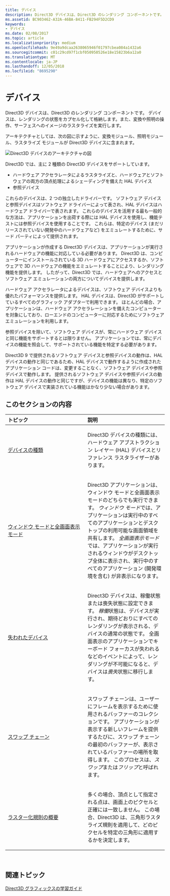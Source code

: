 ```yaml
---
title: デバイス
description: Direct3D デバイスは、Direct3D のレンダリング コンポーネントです。 デバイスは、レンダリングの状態をカプセル化して格納します。また、変換や照明の操作、サーフェスへのイメージのラスタライズを実行します。
ms.assetid: BC903462-A32A-46BA-8411-FB294F5D2CD9
keywords:
- デバイス
ms.date: 02/08/2017
ms.topic: article
ms.localizationpriority: medium
ms.openlocfilehash: 9e49a9dcaa2638065946f01797cbea084a1432a6
ms.sourcegitcommit: c01c29cd97f1cbf050950526e18e15823b6a12a0
ms.translationtype: MT
ms.contentlocale: ja-JP
ms.lasthandoff: 12/05/2018
ms.locfileid: "8695290"
---
```

# <a name="devices"></a>デバイス


Direct3D デバイスは、Direct3D のレンダリング コンポーネントです。 デバイスは、レンダリングの状態をカプセル化して格納します。また、変換や照明の操作、サーフェスへのイメージのラスタライズを実行します。

アーキテクチャとしては、次の図に示すように、変換モジュール、照明モジュール、ラスタライズ モジュールが Direct3D デバイスに含まれます。

![Direct3D デバイスのアーキテクチャの図](images/d3ddev.png)

Direct3D では、主に 2 種類の Direct3D デバイスをサポートしています。

-   ハードウェア アクセラレータによるラスタライズと、ハードウェアとソフトウェアの両方の頂点処理によるシェーディングを備えた HAL デバイス
-   参照デバイス

これらのデバイスは、2 つの独立したドライバーです。 ソフトウェア デバイスと参照デバイスはソフトウェア ドライバーによって表され、HAL デバイスはハードウェア ドライバーで表されます。 これらのデバイスを活用する最も一般的な方法は、アプリケーションを出荷する際には HAL デバイスを使用し、機能テストには参照デバイスを使用することです。 これらは、特定のデバイス (まだリリースされていない開発中のハードウェアなど) をエミュレートするために、サード パーティによって提供されます。

アプリケーションが作成する Direct3D デバイスは、アプリケーションが実行されるハードウェアの機能に対応している必要があります。 Direct3D は、コンピューターにインストールされている 3D ハードウェアにアクセスするか、ソフトウェアで 3D ハードウェアの機能をエミュレートすることにより、レンダリング機能を提供します。 したがって、Direct3D では、ハードウェアへのアクセスとソフトウェア エミュレーションの両方についてデバイスを提供します。

ハードウェア アクセラレータによるデバイスは、ソフトウェア デバイスよりも優れたパフォーマンスを提供します。 HAL デバイスは、Direct3D がサポートしているすべてのグラフィック アダプターで利用できます。 ほとんどの場合、アプリケーションは、ハードウェア アクセラレーションを備えたコンピューターを対象にしており、ローエンドのコンピューターに対応するためにソフトウェア エミュレーションを利用します。

参照デバイスを除いて、ソフトウェア デバイスが、常にハードウェア デバイスと同じ機能をサポートするとは限りません。 アプリケーションでは、常にデバイスの機能を照会して、サポートされている機能を特定する必要があります。

Direct3D 9 で提供されるソフトウェア デバイスと参照デバイスの動作は、HAL デバイスの動作と同じであるため、HAL デバイスで動作するように作成されたアプリケーション コードは、変更することなく、ソフトウェア デバイスや参照デバイスで動作します。 提供されるソフトウェア デバイスや参照デバイスの動作は HAL デバイスの動作と同じですが、デバイスの機能は異なり、特定のソフトウェア デバイスで実装されている機能はかなり少ない場合があります。

## <a name="span-idin-this-sectionspanin-this-section"></a><span id="in-this-section"></span>このセクションの内容


<table>
<colgroup>
<col width="50%" />
<col width="50%" />
</colgroup>
<thead>
<tr class="header">
<th align="left">トピック</th>
<th align="left">説明</th>
</tr>
</thead>
<tbody>
<tr class="odd">
<td align="left"><p><a href="device-types.md">デバイスの種類</a></p></td>
<td align="left"><p>Direct3D デバイスの種類には、ハードウェア アブストラクション レイヤー (HAL) デバイスとリファレンス ラスタライザーがあります。</p></td>
</tr>
<tr class="even">
<td align="left"><p><a href="windowed-vs--full-screen-mode.md">ウィンドウ モードと全画面表示モード</a></p></td>
<td align="left"><p>Direct3D アプリケーションは、ウィンドウ モードと全画面表示モードのどちらでも実行できます。 <em>ウィンドウ モード</em>では、アプリケーションは実行中のすべてのアプリケーションとデスクトップの利用可能な画面領域を共有します。 <em>全画面表示モード</em>では、アプリケーションが実行されるウィンドウがデスクトップ全体に表示され、実行中のすべてのアプリケーション (開発環境を含む) が非表示になります。</p></td>
</tr>
<tr class="odd">
<td align="left"><p><a href="lost-devices.md">失われたデバイス</a></p></td>
<td align="left"><p>Direct3D デバイスは、稼働状態または喪失状態に設定できます。 <em>稼働</em>状態は、デバイスが実行され、期待どおりにすべてのレンダリングが表示される、デバイスの通常の状態です。 全画面表示のアプリケーションでキーボード フォーカスが失われるなどのイベントによって、レンダリングが不可能になると、デバイスは<em>喪失</em>状態に移行します。</p></td>
</tr>
<tr class="even">
<td align="left"><p><a href="swap-chains.md">スワップ チェーン</a></p></td>
<td align="left"><p>スワップ チェーンは、ユーザーにフレームを表示するために使用されるバッファーのコレクションです。 アプリケーションが表示する新しいフレームを提供するたびに、スワップ チェーンの最初のバッファーが、表示されているバッファーの場所を取得します。 このプロセスは、<em>スワップ</em>または<em>フリップ</em>と呼ばれます。</p></td>
</tr>
<tr class="odd">
<td align="left"><p><a href="introduction-to-rasterization-rules.md">ラスター化規則の概要</a></p></td>
<td align="left"><p>多くの場合、頂点として指定される点は、画面上のピクセルと正確には一致しません。 この場合、Direct3D は、三角形ラスタライズ規則を適用して、どのピクセルを特定の三角形に適用するかを決定します。</p></td>
</tr>
</tbody>
</table>

 

## <a name="span-idrelated-topicsspanrelated-topics"></a><span id="related-topics"></span>関連トピック


[Direct3D グラフィックスの学習ガイド](index.md)

 

 




